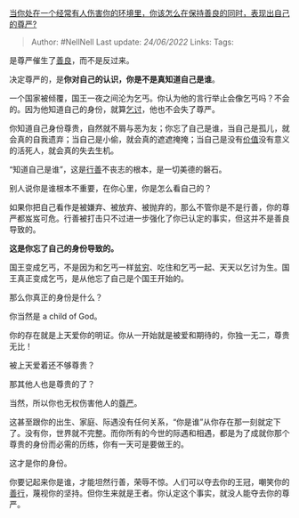 [当你处在一个经常有人伤害你的环境里，你该怎么在保持善良的同时，表现出自己的尊严?](https://www.zhihu.com/question/536080771/answer/2534605230)

>Author: #NellNell
>Last update: *24/06/2022*
>Links:
>Tags:

是尊严催生了[善良](https://www.zhihu.com/search?q=%E5%96%84%E8%89%AF&search_source=Entity&hybrid_search_source=Entity&hybrid_search_extra=%7B%22sourceType%22%3A%22answer%22%2C%22sourceId%22%3A2534605230%7D)，而不是反过来。

决定尊严的，是**你对自己的认识，你是不是真知道自己是谁**。

一个国家被倾覆，国王一夜之间沦为乞丐。你认为他的言行举止会像乞丐吗？不会的。因为他知道自己的身份，就算[乞讨](https://www.zhihu.com/search?q=%E4%B9%9E%E8%AE%A8&search_source=Entity&hybrid_search_source=Entity&hybrid_search_extra=%7B%22sourceType%22%3A%22answer%22%2C%22sourceId%22%3A2534605230%7D)，他也不会失了尊严。

你知道自己身份尊贵，自然就不屑与恶为友；你忘了自己是谁，当自己是孤儿，就会真的自我遗弃；当自己是小偷，就会真的遮遮掩掩；当自己是没有[价值](https://www.zhihu.com/search?q=%E4%BB%B7%E5%80%BC&search_source=Entity&hybrid_search_source=Entity&hybrid_search_extra=%7B%22sourceType%22%3A%22answer%22%2C%22sourceId%22%3A2534605230%7D)没有意义的活死人，就会真的失去生机。

“知道自己是谁”，这是[行善](https://www.zhihu.com/search?q=%E8%A1%8C%E5%96%84&search_source=Entity&hybrid_search_source=Entity&hybrid_search_extra=%7B%22sourceType%22%3A%22answer%22%2C%22sourceId%22%3A2534605230%7D)不丧志的根本，是一切美德的磐石。

别人说你是谁根本不重要，在你心里，你是怎么看自己的？

如果你把自己看作是被嫌弃、被放弃、被抛弃的，那么不管你是不是行善，你的尊严都岌岌可危。行善被打击只不过进一步强化了你已认定的事实，但这并不是善良导致的。

**这是你忘了自己的身份导致的。**

国王变成乞丐，不是因为和乞丐一样[贫穷](https://www.zhihu.com/search?q=%E8%B4%AB%E7%A9%B7&search_source=Entity&hybrid_search_source=Entity&hybrid_search_extra=%7B%22sourceType%22%3A%22answer%22%2C%22sourceId%22%3A2534605230%7D)、吃住和乞丐一起、天天以乞讨为生。国王真正变成乞丐，是从他忘了自己是个国王开始的。

那么你真正的身份是什么？

你当然是 a child of God。

你的存在就是上天爱你的明证。你从一开始就是被爱和期待的，你独一无二，尊贵无比！

被上天爱着还不够尊贵？

那其他人也是尊贵的了？

当然，所以你也无权伤害他人的[尊严](https://www.zhihu.com/search?q=%E5%B0%8A%E4%B8%A5&search_source=Entity&hybrid_search_source=Entity&hybrid_search_extra=%7B%22sourceType%22%3A%22answer%22%2C%22sourceId%22%3A2534605230%7D)。

这甚至跟你的出生、家庭、际遇没有任何关系，“你是谁”从你存在那一刻就定下了。没有你，世界就不完整。而你所有的今世的际遇和相遇，都是为了成就你那个尊贵的身份而必需的历练，你有一天可是要做王的。

这才是你的身份。

你要记起来你是谁，才能坦然行善，荣辱不惊。人们可以夺去你的王冠，嘲笑你的[善行](https://www.zhihu.com/search?q=%E5%96%84%E8%A1%8C&search_source=Entity&hybrid_search_source=Entity&hybrid_search_extra=%7B%22sourceType%22%3A%22answer%22%2C%22sourceId%22%3A2534605230%7D)，蔑视你的坚持。但你生来就是王者。你认定这个事实，就没人能夺去你的尊严。
